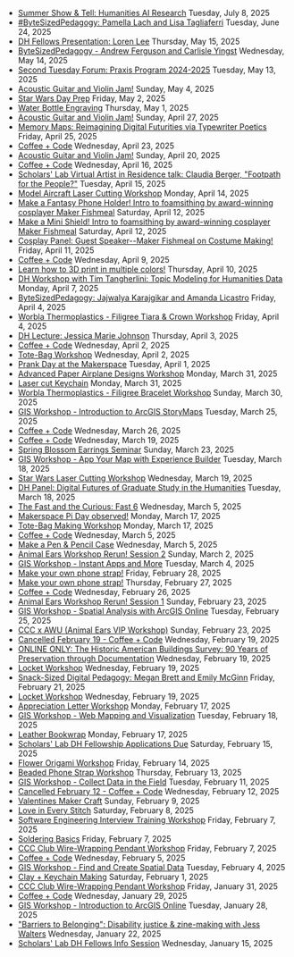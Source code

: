 * [Summer Show & Tell: Humanities AI Research](https://cal.lib.virginia.edu/event/14861027) Tuesday, July 8, 2025  
* [#ByteSizedPedagogy: Pamella Lach and Lisa Tagliaferri](https://cal.lib.virginia.edu/event/14655973) Tuesday, June 24, 2025  
* [DH Fellows Presentation: Loren Lee](https://cal.lib.virginia.edu/calendar/events/DHFellow2025) Thursday, May 15, 2025  
* [ByteSizedPedagogy - Andrew Ferguson and Carlisle Yingst](https://cal.lib.virginia.edu/event/14429559) Wednesday, May 14, 2025  
* [Second Tuesday Forum: Praxis Program 2024-2025](https://cal.lib.virginia.edu/event/13997022) Tuesday, May 13, 2025  
* [Acoustic Guitar and Violin Jam!](https://cal.lib.virginia.edu/event/14604994) Sunday, May 4, 2025  
* [Star Wars Day Prep](https://cal.lib.virginia.edu/event/14105177) Friday, May 2, 2025  
* [Water Bottle Engraving](https://cal.lib.virginia.edu/event/14550882) Thursday, May 1, 2025  
* [Acoustic Guitar and Violin Jam!](https://cal.lib.virginia.edu/event/14538468) Sunday, April 27, 2025  
* [Memory Maps: Reimagining Digital Futurities via Typewriter Poetics](https://cal.lib.virginia.edu/event/14458745) Friday, April 25, 2025  
* [Coffee + Code](https://cal.lib.virginia.edu/calendar/events/coffee-and-code) Wednesday, April 23, 2025  
* [Acoustic Guitar and Violin Jam!](https://cal.lib.virginia.edu/event/14518973) Sunday, April 20, 2025  
* [Coffee + Code](https://cal.lib.virginia.edu/calendar/events/coffee-and-code) Wednesday, April 16, 2025  
* [Scholars' Lab Virtual Artist in Residence talk: Claudia Berger, "Footpath for the People?"](https://cal.lib.virginia.edu/calendar/events/2024-slab-berger) Tuesday, April 15, 2025  
* [Model Aircraft Laser Cutting Workshop](https://cal.lib.virginia.edu/event/14118392) Monday, April 14, 2025  
* [Make a Fantasy Phone Holder! Intro to foamsithing by award-winning cosplayer Maker Fishmeal](https://cal.lib.virginia.edu/event/14442332) Saturday, April 12, 2025  
* [Make a Mini Shield! Intro to foamsithing by award-winning cosplayer Maker Fishmeal](https://cal.lib.virginia.edu/event/14442331) Saturday, April 12, 2025  
* [Cosplay Panel: Guest Speaker--Maker Fishmeal on Costume Making!](https://cal.lib.virginia.edu/event/14442330) Friday, April 11, 2025  
* [Coffee + Code](https://cal.lib.virginia.edu/calendar/events/coffee-and-code) Wednesday, April 9, 2025  
* [Learn how to 3D print in multiple colors!](https://cal.lib.virginia.edu/event/14106297) Thursday, April 10, 2025  
* [DH Workshop with Tim Tangherlini: Topic Modeling for Humanities Data](https://cal.lib.virginia.edu/calendar/events/BERTopic) Monday, April 7, 2025  
* [ByteSizedPedagogy: Jajwalya Karajgikar and Amanda Licastro](https://cal.lib.virginia.edu/event/14229798) Friday, April 4, 2025  
* [Worbla Thermoplastics - Filigree Tiara & Crown Workshop](https://cal.lib.virginia.edu/event/14442333) Friday, April 4, 2025  
* [DH Lecture: Jessica Marie Johnson](https://cal.lib.virginia.edu/calendar/events/KeywordsInPractice) Thursday, April 3, 2025  
* [Coffee + Code](https://cal.lib.virginia.edu/calendar/events/coffee-and-code) Wednesday, April 2, 2025  
* [Tote-Bag Workshop](https://cal.lib.virginia.edu/event/14356962) Wednesday, April 2, 2025  
* [Prank Day at the Makerspace](https://cal.lib.virginia.edu/event/14105148) Tuesday, April 1, 2025  
* [Advanced Paper Airplane Designs Workshop](https://cal.lib.virginia.edu/event/14118171) Monday, March 31, 2025  
* [Laser cut Keychain](https://cal.lib.virginia.edu/event/14106260) Monday, March 31, 2025  
* [Worbla Thermoplastics - Filigree Bracelet Workshop](https://cal.lib.virginia.edu/event/14400822) Sunday, March 30, 2025  
* [GIS Workshop - Introduction to ArcGIS StoryMaps](https://cal.lib.virginia.edu/calendar/events/Spring2025GISWorkshop8) Tuesday, March 25, 2025  
* [Coffee + Code](https://cal.lib.virginia.edu/calendar/events/coffee-and-code) Wednesday, March 26, 2025  
* [Coffee + Code](https://cal.lib.virginia.edu/calendar/events/coffee-and-code) Wednesday, March 19, 2025  
* [Spring Blossom Earrings Seminar](https://cal.lib.virginia.edu/event/14178061) Sunday, March 23, 2025  
* [GIS Workshop - App Your Map with Experience Builder](https://cal.lib.virginia.edu/calendar/events/Spring2025GISWorkshop7) Tuesday, March 18, 2025  
* [Star Wars Laser Cutting Workshop](https://cal.lib.virginia.edu/calendar/events/starwarslasercutting) Wednesday, March 19, 2025  
* [DH Panel: Digital Futures of Graduate Study in the Humanities](https://cal.lib.virginia.edu/calendar/events/GraduateFutures) Tuesday, March 18, 2025  
* [The Fast and the Curious: Fast 6](https://cal.lib.virginia.edu/event/14175346) Wednesday, March 5, 2025  
* [Makerspace Pi Day observed!](https://cal.lib.virginia.edu/event/14104595) Monday, March 17, 2025  
* [Tote-Bag Making Workshop](https://cal.lib.virginia.edu/event/14356771) Monday, March 17, 2025  
* [Coffee + Code](https://cal.lib.virginia.edu/calendar/events/coffee-and-code) Wednesday, March 5, 2025  
* [Make a Pen & Pencil Case](https://cal.lib.virginia.edu/event/14106200) Wednesday, March 5, 2025  
* [Animal Ears Workshop Rerun! Session 2](https://cal.lib.virginia.edu/event/14194094) Sunday, March 2, 2025  
* [GIS Workshop - Instant Apps and More](https://cal.lib.virginia.edu/calendar/events/Spring2025GISWorkshop6) Tuesday, March 4, 2025  
* [Make your own phone strap!](https://cal.lib.virginia.edu/event/14173897) Friday, February 28, 2025  
* [Make your own phone strap!](https://cal.lib.virginia.edu/event/14098960) Thursday, February 27, 2025  
* [Coffee + Code](https://cal.lib.virginia.edu/calendar/events/coffee-and-code) Wednesday, February 26, 2025  
* [Animal Ears Workshop Rerun! Session 1](https://cal.lib.virginia.edu/event/14194093) Sunday, February 23, 2025  
* [GIS Workshop - Spatial Analysis with ArcGIS Online](https://cal.lib.virginia.edu/calendar/events/Spring2025GISWorkshop5) Tuesday, February 25, 2025  
* [CCC x AWU (Animal Ears VIP Workshop)](https://cal.lib.virginia.edu/event/14194267) Sunday, February 23, 2025  
* [Cancelled February 19 - Coffee + Code](https://cal.lib.virginia.edu/calendar/events/coffee-and-code) Wednesday, February 19, 2025  
* [ONLINE ONLY: The Historic American Buildings Survey: 90 Years of Preservation through Documentation](https://cal.lib.virginia.edu/calendar/events/HABS) Wednesday, February 19, 2025  
* [Locket Workshop](https://cal.lib.virginia.edu/event/14128387) Wednesday, February 19, 2025  
* [Snack-Sized Digital Pedagogy: Megan Brett and Emily McGinn](https://cal.lib.virginia.edu/event/14011008) Friday, February 21, 2025  
* [Locket Workshop](https://cal.lib.virginia.edu/event/14128361) Wednesday, February 19, 2025  
* [Appreciation Letter Workshop](https://cal.lib.virginia.edu/calendar/events/appreciationletters) Monday, February 17, 2025  
* [GIS Workshop - Web Mapping and Visualization](https://cal.lib.virginia.edu/calendar/events/Spring2025GISWorkshop4) Tuesday, February 18, 2025  
* [Leather Bookwrap](https://cal.lib.virginia.edu/event/14105941) Monday, February 17, 2025  
* [Scholars' Lab DH Fellowship Applications Due](https://cal.lib.virginia.edu/calendar/events/DHFellowship2026) Saturday, February 15, 2025  
* [Flower Origami Workshop](https://cal.lib.virginia.edu/event/14129318) Friday, February 14, 2025  
* [Beaded Phone Strap Workshop](https://cal.lib.virginia.edu/event/14099010) Thursday, February 13, 2025  
* [GIS Workshop - Collect Data in the Field](https://cal.lib.virginia.edu/calendar/events/Spring2025GISWorkshop3) Tuesday, February 11, 2025  
* [Cancelled February 12 - Coffee + Code](https://cal.lib.virginia.edu/calendar/events/coffee-and-code) Wednesday, February 12, 2025  
* [Valentines Maker Craft](https://cal.lib.virginia.edu/event/14088254) Sunday, February 9, 2025  
* [Love in Every Stitch](https://cal.lib.virginia.edu/event/14113493) Saturday, February 8, 2025  
* [Software Engineering Interview Training Workshop](https://cal.lib.virginia.edu/event/14105341) Friday, February 7, 2025  
* [Soldering Basics](https://cal.lib.virginia.edu/event/14105919) Friday, February 7, 2025  
* [CCC Club Wire-Wrapping Pendant Workshop](https://cal.lib.virginia.edu/event/14038109) Friday, February 7, 2025  
* [Coffee + Code](https://cal.lib.virginia.edu/calendar/events/coffee-and-code) Wednesday, February 5, 2025  
* [GIS Workshop - Find and Create Spatial Data](https://cal.lib.virginia.edu/calendar/events/Spring2025GISWorkshop2) Tuesday, February 4, 2025  
* [Clay + Keychain Making](https://cal.lib.virginia.edu/event/14104946) Saturday, February 1, 2025  
* [CCC Club Wire-Wrapping Pendant Workshop](https://cal.lib.virginia.edu/event/14038108) Friday, January 31, 2025  
* [Coffee + Code](https://cal.lib.virginia.edu/event/14030706) Wednesday, January 29, 2025  
* [GIS Workshop - Introduction to ArcGIS Online](https://cal.lib.virginia.edu/calendar/events/Spring2025GISWorkshop1) Tuesday, January 28, 2025  
* ["Barriers to Belonging": Disability justice & zine-making with Jess Walters](https://cal.lib.virginia.edu/calendar/events/slab-jess-walters-jan-2024) Wednesday, January 22, 2025  
* [Scholars' Lab DH Fellows Info Session](https://cal.lib.virginia.edu/event/13365703) Wednesday, January 15, 2025  